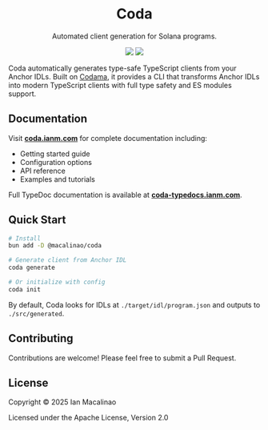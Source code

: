 <h1 align="center">
Coda
</h1>

<p align="center">
Automated client generation for Solana programs.
</p>

<p align="center">
  <a href="https://www.npmjs.com/package/@macalinao/coda"><img src="https://img.shields.io/npm/v/@macalinao/coda?logo=npm&color=377CC0" /></a>
  <a href="https://www.npmjs.com/package/@macalinao/coda"><img src="https://img.shields.io/npm/dm/@macalinao/coda?color=377CC0" /></a>
</p>

Coda automatically generates type-safe TypeScript clients from your Anchor IDLs. Built on [Codama](https://github.com/codama-idl/codama), it provides a CLI that transforms Anchor IDLs into modern TypeScript clients with full type safety and ES modules support.

## Documentation

Visit **[coda.ianm.com](https://coda.ianm.com)** for complete documentation including:

- Getting started guide
- Configuration options
- API reference
- Examples and tutorials

Full TypeDoc documentation is available at **[coda-typedocs.ianm.com](https://coda-typedocs.ianm.com)**.

## Quick Start

```bash
# Install
bun add -D @macalinao/coda

# Generate client from Anchor IDL
coda generate

# Or initialize with config
coda init
```

By default, Coda looks for IDLs at `./target/idl/program.json` and outputs to `./src/generated`.

## Contributing

Contributions are welcome! Please feel free to submit a Pull Request.

## License

Copyright © 2025 Ian Macalinao

Licensed under the Apache License, Version 2.0
